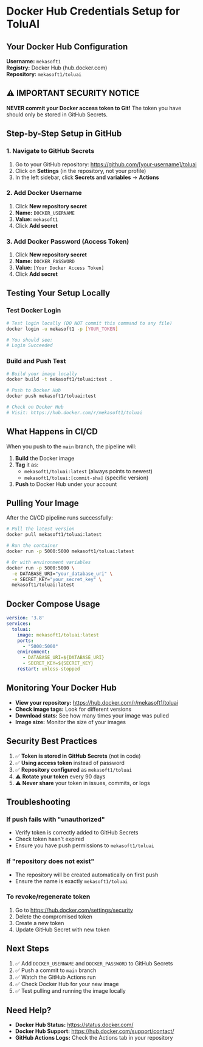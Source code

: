 # Docker Hub Credentials Setup for ToluAI

## Your Docker Hub Configuration

**Username:** `mekasoft1`  
**Registry:** Docker Hub (hub.docker.com)  
**Repository:** `mekasoft1/toluai`

## ⚠️ IMPORTANT SECURITY NOTICE

**NEVER commit your Docker access token to Git!** The token you have should only be stored in GitHub Secrets.

## Step-by-Step Setup in GitHub

### 1. Navigate to GitHub Secrets
1. Go to your GitHub repository: https://github.com/[your-username]/toluai
2. Click on **Settings** (in the repository, not your profile)
3. In the left sidebar, click **Secrets and variables** → **Actions**

### 2. Add Docker Username
1. Click **New repository secret**
2. **Name:** `DOCKER_USERNAME`
3. **Value:** `mekasoft1`
4. Click **Add secret**

### 3. Add Docker Password (Access Token)
1. Click **New repository secret**
2. **Name:** `DOCKER_PASSWORD`  
3. **Value:** `[Your Docker Access Token]`
4. Click **Add secret**

## Testing Your Setup Locally

### Test Docker Login
```bash
# Test login locally (DO NOT commit this command to any file)
docker login -u mekasoft1 -p [YOUR_TOKEN]

# You should see:
# Login Succeeded
```

### Build and Push Test
```bash
# Build your image locally
docker build -t mekasoft1/toluai:test .

# Push to Docker Hub
docker push mekasoft1/toluai:test

# Check on Docker Hub
# Visit: https://hub.docker.com/r/mekasoft1/toluai
```

## What Happens in CI/CD

When you push to the `main` branch, the pipeline will:

1. **Build** the Docker image
2. **Tag** it as:
   - `mekasoft1/toluai:latest` (always points to newest)
   - `mekasoft1/toluai:[commit-sha]` (specific version)
3. **Push** to Docker Hub under your account

## Pulling Your Image

After the CI/CD pipeline runs successfully:

```bash
# Pull the latest version
docker pull mekasoft1/toluai:latest

# Run the container
docker run -p 5000:5000 mekasoft1/toluai:latest

# Or with environment variables
docker run -p 5000:5000 \
  -e DATABASE_URI="your_database_uri" \
  -e SECRET_KEY="your_secret_key" \
  mekasoft1/toluai:latest
```

## Docker Compose Usage

```yaml
version: '3.8'
services:
  toluai:
    image: mekasoft1/toluai:latest
    ports:
      - "5000:5000"
    environment:
      - DATABASE_URI=${DATABASE_URI}
      - SECRET_KEY=${SECRET_KEY}
    restart: unless-stopped
```

## Monitoring Your Docker Hub

- **View your repository:** https://hub.docker.com/r/mekasoft1/toluai
- **Check image tags:** Look for different versions
- **Download stats:** See how many times your image was pulled
- **Image size:** Monitor the size of your images

## Security Best Practices

1. ✅ **Token is stored in GitHub Secrets** (not in code)
2. ✅ **Using access token** instead of password
3. ✅ **Repository configured** as `mekasoft1/toluai`
4. ⚠️ **Rotate your token** every 90 days
5. ⚠️ **Never share** your token in issues, commits, or logs

## Troubleshooting

### If push fails with "unauthorized"
- Verify token is correctly added to GitHub Secrets
- Check token hasn't expired
- Ensure you have push permissions to `mekasoft1/toluai`

### If "repository does not exist"
- The repository will be created automatically on first push
- Ensure the name is exactly `mekasoft1/toluai`

### To revoke/regenerate token
1. Go to https://hub.docker.com/settings/security
2. Delete the compromised token
3. Create a new token
4. Update GitHub Secret with new token

## Next Steps

1. ✅ Add `DOCKER_USERNAME` and `DOCKER_PASSWORD` to GitHub Secrets
2. ✅ Push a commit to `main` branch
3. ✅ Watch the GitHub Actions run
4. ✅ Check Docker Hub for your new image
5. ✅ Test pulling and running the image locally

## Need Help?

- **Docker Hub Status:** https://status.docker.com/
- **Docker Hub Support:** https://hub.docker.com/support/contact/
- **GitHub Actions Logs:** Check the Actions tab in your repository
